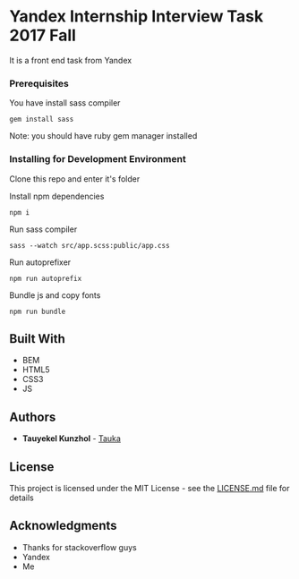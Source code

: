 # Yandex Internship Interview Task 2017 Fall

It is a front end task from Yandex

### Prerequisites

You have install sass compiler

```
gem install sass
```

Note: you should have ruby gem manager installed

### Installing for Development Environment

Clone this repo and enter it's folder

Install npm dependencies

```
npm i
```

Run sass compiler

```
sass --watch src/app.scss:public/app.css
```

Run autoprefixer

```
npm run autoprefix
```

Bundle js and copy fonts

```
npm run bundle
```

## Built With

* BEM
* HTML5
* CSS3
* JS

## Authors

* **Tauyekel Kunzhol** - [Tauka](https://github.com/Tauka)

## License

This project is licensed under the MIT License - see the [LICENSE.md](LICENSE.md) file for details

## Acknowledgments

* Thanks for stackoverflow guys
* Yandex
* Me
